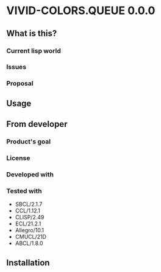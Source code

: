 # VIVID-COLORS.QUEUE 0.0.0
## What is this?

### Current lisp world

### Issues

### Proposal

## Usage

## From developer

### Product's goal

### License

### Developed with

### Tested with
* SBCL/2.1.7
* CCL/1.12.1
* CLISP/2.49
* ECL/21.2.1
* Allegro/10.1
* CMUCL/21D
* ABCL/1.8.0

## Installation

